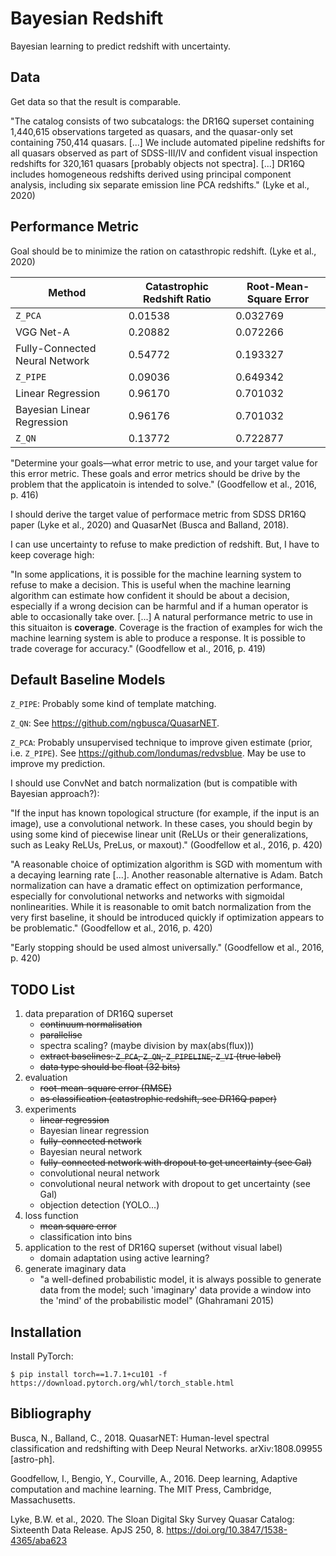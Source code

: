 # Bayesian Redshift

Bayesian learning to predict redshift with uncertainty.

## Data

Get data so that the result is comparable.

"The catalog consists of two subcatalogs: the DR16Q superset containing 1,440,615 observations targeted as quasars, and the quasar-only set containing 750,414 quasars.
[...]
We include automated pipeline redshifts for all quasars observed as part of SDSS-III/IV and confident visual inspection redshifts for 320,161 quasars [probably objects not spectra].
[...]
DR16Q includes homogeneous redshifts derived using principal component analysis, including six separate emission line PCA redshifts." (Lyke et al., 2020)

## Performance Metric

Goal should be to minimize the ration on catasthropic redshift. (Lyke et al., 2020)

Method | Catastrophic Redshift Ratio | Root-Mean-Square Error
------ | --------------------------- | ----------------------
`Z_PCA`                        | 0.01538 | 0.032769
VGG Net-A                      | 0.20882 | 0.072266
Fully-Connected Neural Network | 0.54772 | 0.193327
`Z_PIPE`                       | 0.09036 | 0.649342
Linear Regression              | 0.96170 | 0.701032
Bayesian Linear Regression     | 0.96176 | 0.701032
`Z_QN`                         | 0.13772 | 0.722877

"Determine your goals—what error metric to use, and your target value for this error metric.
These goals and error metrics should be drive by the problem that the applicatoin is intended to solve." (Goodfellow et al., 2016, p. 416)

I should derive the target value of performace metric from SDSS DR16Q paper (Lyke et al., 2020) and QuasarNet (Busca and Balland, 2018).

I can use uncertainty to refuse to make prediction of redshift.
But, I have to keep coverage high:

"In some applications, it is possible for the machine learning system to refuse to make a decision.
This is useful when the machine learning algorithm can estimate how confident it should be about a decision, especially if a wrong decision can be harmful and if a human operator is able to occasionally take over.
[...]
A natural performance metric to use in this situaiton is **coverage**.
Coverage is the fraction of examples for wich the machine learning system is able to produce a response.
It is possible to trade coverage for accuracy." (Goodfellow et al., 2016, p. 419)

## Default Baseline Models

`Z_PIPE`: Probably some kind of template matching.

`Z_QN`: See https://github.com/ngbusca/QuasarNET.

`Z_PCA`: Probably unsupervised technique to improve given estimate (prior, i.e. `Z_PIPE`). See https://github.com/londumas/redvsblue. May be use to improve my prediction.

I should use ConvNet and batch normalization (but is compatible with Bayesian approach?):

"If the input has known topological structure (for example, if the input is an image), use a convolutional network.
In these cases, you should begin by using some kind of piecewise linear unit (ReLUs or their generalizations, such as Leaky ReLUs, PreLus, or maxout)." (Goodfellow et al., 2016, p. 420)

"A reasonable choice of optimization algorithm is SGD with momentum with a decaying learning rate [...]. Another reasonable alternative is Adam.
Batch normalization can have a dramatic effect on optimization performance, especially for convolutional networks and networks with sigmoidal nonlinearities.
While it is reasonable to omit batch normalization from the very first baseline, it should be introduced quickly if optimization appears to be problematic." (Goodfellow et al., 2016, p. 420)

"Early stopping should be used almost universally." (Goodfellow et al., 2016, p. 420)

## TODO List

1. data preparation of DR16Q superset
    - ~~continuum normalisation~~
    - ~~parallelise~~
    - spectra scaling? (maybe division by max(abs(flux)))
    - ~~extract baselines: `Z_PCA`, `Z_QN`, `Z_PIPELINE`, `Z_VI` (true label)~~
    - ~~data type should be float (32 bits)~~
2. evaluation
    - ~~root-mean-square error (RMSE)~~
    - ~~as classification (catastrophic redshift, see DR16Q paper)~~
3. experiments
    - ~~linear regression~~
    - Bayesian linear regression
    - ~~fully-connected network~~
    - Bayesian neural network
    - ~~fully-connected network with dropout to get uncertainty (see Gal)~~
    - convolutional neural network
    - convolutional neural network with dropout to get uncertainty (see Gal)
    - objection detection (YOLO...)
4. loss function
    - ~~mean square error~~
    - classification into bins
5. application to the rest of DR16Q superset (without visual label)
    - domain adaptation using active learning?
6. generate imaginary data
    - "a well-defined probabilistic model, it is always possible to generate
      data from the model; such 'imaginary' data provide a window into the
      'mind' of the probabilistic model" (Ghahramani 2015)

## Installation

Install PyTorch:

    $ pip install torch==1.7.1+cu101 -f https://download.pytorch.org/whl/torch_stable.html

## Bibliography

Busca, N., Balland, C., 2018. QuasarNET: Human-level spectral classification and redshifting with Deep Neural Networks. arXiv:1808.09955 [astro-ph].

Goodfellow, I., Bengio, Y., Courville, A., 2016. Deep learning, Adaptive computation and machine learning. The MIT Press, Cambridge, Massachusetts.

Lyke, B.W. et al., 2020. The Sloan Digital Sky Survey Quasar Catalog: Sixteenth Data Release. ApJS 250, 8. https://doi.org/10.3847/1538-4365/aba623
